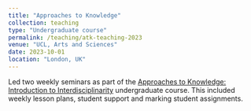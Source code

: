 ```yaml
---
title: "Approaches to Knowledge"
collection: teaching
type: "Undergraduate course"
permalink: /teaching/atk-teaching-2023
venue: "UCL, Arts and Sciences"
date: 2023-10-01
location: "London, UK"
---
```


Led two weekly seminars as part of the [Approaches to Knowledge: Introduction to Interdisciplinarity](https://www.ucl.ac.uk/module-catalogue/modules/approaches-to-knowledge-introduction-to-interdisciplinarity-BASC0001) undergraduate course. This included weekly lesson plans, student support and marking student assignments.
